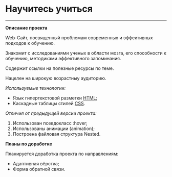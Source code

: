 # Научитесь учиться
---

**Описание проекта**

Web-Сайт, посвященный проблемам современных и эффективных подходов к обучению. 

Знакомит с исследованиями ученых в области мозга, его способности к обучению, методиками эффективного запоминания. 

Содержит ссылки на полезные ресурсы по теме. 

Нацелен на широкую возрастныу аудиторию.

_Используемые технологии:_

 * Язык гипертекстовой разметки [HTML](https://ru.wikipedia.org/wiki/HTML);
 * Каскадные таблицы стилей [CSS](https://ru.wikipedia.org/wiki/CSS).

_Отличия от предыдущей версии проекта:_

 1. Использован псевдокласс :hover;
 2. Использованы анимации (animation);
 3. Построена файловая структура Nested.

**Планы по доработке**

Планируется доработка проекта по направлениям:

* Адаптивная вёрстка;
* Форма обратной связи.